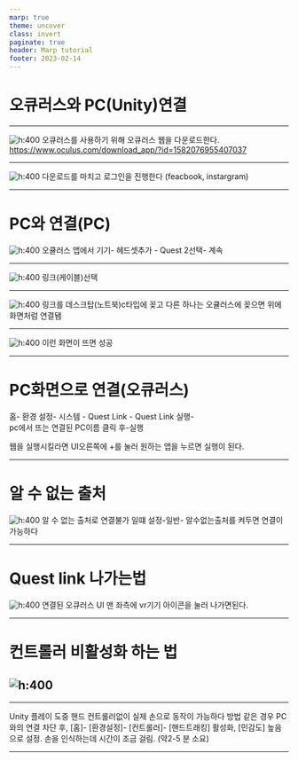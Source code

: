 ```yaml
---
marp: true
theme: uncover
class: invert
paginate: true
header: Marp tutorial
footer: 2023-02-14
---
```

# 오큐러스와 PC(Unity)연결

---

![h:400](./Oculusplay/imging.png) 
오큐러스를 사용하기 위해 오큐러스 웹을 다운로드한다.
https://www.oculus.com/download_app/?id=1582076955407037

---
![h:400](./Oculusplay/imging2.png) 
다운로드를 마치고 로그인을 진행한다 
(feacbook, instargram)


---
# PC와 연결(PC)
![h:400](./Oculusplay/imging4.png)
오큘러스 앱에서 기기- 헤드셋추가 - Quest 2선택- 계속 

---
![h:400](./Oculusplay/imging5.png)
 링크(케이블)선택



---
![h:400](./Oculusplay/imging6.png)
링크를 데스크탑(노트북)c타입에 꽂고 다른 하나는 오큘러스에 꽂으면 위에 화면처럼 연결됌

---

![h:400](./Oculusplay/imging7.png)
이런 화면이 뜨면 성공

---
# PC화면으로 연결(오큐러스)
홈- 환경 설정- 시스템 - Quest Link - Quest Link 실행-  
pc에서 뜨는 연결된 PC이름 클릭 후-실행

웹을 실행시킬라면 UI오른쪽에 +를 눌러 원하는 앱을
누르면 실행이 된다.

---
# 알 수 없는 출처 

![h:400](./Oculusplay/imging8.png)
알 수 없는 출처로 연결불가 일떄 설정-일반- 알수없는출처를 켜두면 연결이 가능하다


---
# Quest link 나가는법

![h:400](./Oculusplay/imging3.png)
연결된 오큐러스 UI 맨 좌측에 vr기기 아이콘을 눌러 
나가면된다.

---
# 컨트롤러 비활성화 하는 법
![h:400](./Oculusplay/imging9.png)
---

---

Unity 플레이 도중 핸드 컨트롤러없이 실제 손으로 동작이 가능하다  방법 같은 경우
PC와의 연결 차단 후, [홈]- [환경설정]- [컨트롤러]- [핸드트래킹] 활성화, [민감도] 높음으로 설정. 손을 인식하는데 시간이 조금 걸림. (약2-5 분 소요)


---
